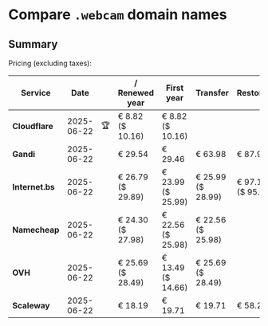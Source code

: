 # Compare `.webcam` domain names

## Summary

Pricing (excluding taxes):

| Service | Date |  | / Renewed year | First year | Transfer | Restoration |
|--|--|--|--|--|--|--|
| **Cloudflare** | 2025-06-22 | 🏆 | € 8.82<br>($ 10.16) | € 8.82<br>($ 10.16) |  |  |
| **Gandi** | 2025-06-22 |  | € 29.54 | € 29.46 | € 63.98 | € 87.92 |
| **Internet.bs** | 2025-06-22 |  | € 26.79<br>($ 29.89) | € 23.99<br>($ 25.99) | € 25.99<br>($ 28.99) | € 97.15<br>($ 95.89) |
| **Namecheap** | 2025-06-22 |  | € 24.30<br>($ 27.98) | € 22.56<br>($ 25.98) | € 22.56<br>($ 25.98) |  |
| **OVH** | 2025-06-22 |  | € 25.69<br>($ 28.49) | € 13.49<br>($ 14.66) | € 25.69<br>($ 28.49) |  |
| **Scaleway** | 2025-06-22 |  | € 18.19 | € 19.71 | € 19.71 | € 58.26 |
